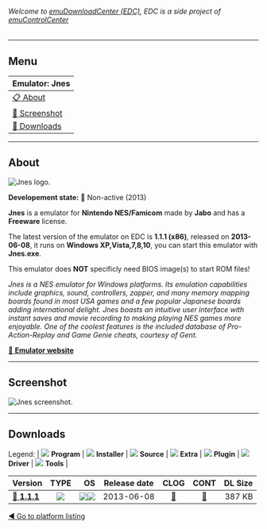 ###### Welcome to [emuDownloadCenter (EDC)](https://github.com/PhoenixInteractiveNL/emuDownloadCenter/wiki/), EDC is a side project of [emuControlCenter](https://github.com/PhoenixInteractiveNL/emuControlCenter/wiki/)
***
## Menu
| **Emulator: Jnes** |
|:---------|
| [:clipboard: About](#about) |
| [:sunrise: Screenshot](#screenshot) |
| [:floppy_disk: Downloads](#downloads) |
***
## About
![](https://github.com/PhoenixInteractiveNL/emuDownloadCenter/wiki/images_emulator/jnes_logo_200.jpg "Jnes logo.")

**Developement state:** :red_circle: Non-active (2013)

**Jnes** is a emulator for **Nintendo NES/Famicom** made by **Jabo** and has a **Freeware** license.

The latest version of the emulator on EDC is **1.1.1 (x86)**, released on **2013-06-08**, it runs on **Windows XP,Vista,7,8,10**, you can start this emulator with **Jnes.exe**.

This emulator does **NOT** specificly need BIOS image(s) to start ROM files!

_Jnes is a NES emulator for Windows platforms. Its emulation capabilities include graphics, sound, controllers, zapper, and many memory mapping boards found in most USA games and a few popular Japanese boards adding international delight. Jnes boasts an intuitive user interface with instant saves and movie recording to making playing NES games more enjoyable. One of the coolest features is the included database of Pro-Action-Replay and Game Genie cheats, courtesy of Gent._

[:link: **Emulator website**](http://www.jabosoft.com/jnes/)
***
## Screenshot
![](https://raw.githubusercontent.com/PhoenixInteractiveNL/emuDownloadCenter/master/hooks/jnes/emulator_screen_01.jpg "Jnes screenshot.")
***
## Downloads
Legend:
| ![](https://raw.githubusercontent.com/wiki/PhoenixInteractiveNL/emuDownloadCenter/images_misc/icon_program_24.png) **Program** | 
![](https://raw.githubusercontent.com/wiki/PhoenixInteractiveNL/emuDownloadCenter/images_misc/icon_installer_24.png) **Installer** | 
![](https://raw.githubusercontent.com/wiki/PhoenixInteractiveNL/emuDownloadCenter/images_misc/icon_source_code_24.png) **Source** | 
![](https://raw.githubusercontent.com/wiki/PhoenixInteractiveNL/emuDownloadCenter/images_misc/icon_extra_24.png) **Extra** | 
![](https://raw.githubusercontent.com/wiki/PhoenixInteractiveNL/emuDownloadCenter/images_misc/icon_plugin_24.png) **Plugin** | 
![](https://raw.githubusercontent.com/wiki/PhoenixInteractiveNL/emuDownloadCenter/images_misc/icon_driver_24.png) **Driver** | 
![](https://raw.githubusercontent.com/wiki/PhoenixInteractiveNL/emuDownloadCenter/images_misc/icon_tools_24.png) **Tools** | 
 
| Version | TYPE | OS | Release date | CLOG | CONT | DL Size |
|:--------|:----:|---:|:------------:|:----:|:----:|--------:|
| [:floppy_disk: **1.1.1**](https://github.com/PhoenixInteractiveNL/edc-repo0004/raw/master/jnes/1.1.1.7z) | ![](https://raw.githubusercontent.com/wiki/PhoenixInteractiveNL/emuDownloadCenter/images_misc/icon_program_24.png) | ![](https://raw.githubusercontent.com/wiki/PhoenixInteractiveNL/emuDownloadCenter/images_misc/logo_windows_24.png)![](https://raw.githubusercontent.com/wiki/PhoenixInteractiveNL/emuDownloadCenter/images_misc/icon_32-bit_24.png) | 2013-06-08 | [:page_facing_up:](https://github.com/PhoenixInteractiveNL/edc-repo0004/blob/master/jnes/1.1.1_changelog.txt) | [:mag_right:](https://github.com/PhoenixInteractiveNL/edc-repo0004/blob/master/jnes/1.1.1_contents.txt) | 387 KB |

[:arrow_backward: Go to platform listing](https://github.com/PhoenixInteractiveNL/emuDownloadCenter/wiki/EDC-Platform-List)
